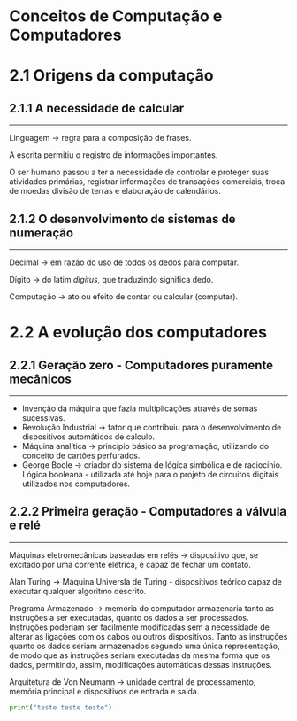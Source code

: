 # Conceitos de Computação e Computadores

# 2.1 Origens da computação

## 2.1.1 A necessidade de calcular

---

Linguagem → regra para a composição de frases.

A escrita permitiu o registro de informações importantes.

O ser humano passou a ter a necessidade de controlar e proteger suas atividades primárias, registrar informações de transações comerciais, troca de moedas divisão de terras e elaboração de calendários.

## 2.1.2 O desenvolvimento de sistemas de numeração

---

Decimal → em razão do uso de todos os dedos para computar.

Dígito → do latim *digitus*, que traduzindo significa dedo.

Computação → ato ou efeito de contar ou calcular (computar).

# 2.2 A evolução dos computadores

## 2.2.1 Geração zero - Computadores puramente mecânicos

---

- Invenção  da máquina que fazia multiplicações através de somas sucessivas.
- Revolução Industrial → fator que contribuiu para o desenvolvimento de dispositivos automáticos de cálculo.
- Máquina analítica → princípio básico sa programação, utilizando do conceito de cartões perfurados.
- George Boole → criador do sistema de lógica simbólica e de raciocínio. Lógica booleana - utilizada até hoje para o projeto de circuitos digitais utilizados nos computadores.

## 2.2.2 Primeira geração - Computadores a válvula e relé

---

Máquinas eletromecânicas baseadas em relés → dispositivo que, se excitado por uma corrente elétrica, é capaz de fechar um contato.

Alan Turing → Máquina Universla de Turing - dispositivos teórico capaz de executar qualquer algoritmo descrito.

Programa Armazenado → memória do computador armazenaria tanto as instruções a ser executadas, quanto os dados a ser processados. Instruções poderiam ser facilmente modificadas sem a necessidade de alterar as ligações com os cabos ou outros dispositivos.
Tanto as instruções quanto os dados seriam armazenados segundo uma única representação, de modo que as instruções seriam executadas da mesma forma que os dados, permitindo, assim, modificações automáticas dessas instruções.

Arquitetura de Von Neumann → unidade central de processamento, memória principal e dispositivos de entrada e saída.

```python
print("teste teste teste")
```

##
